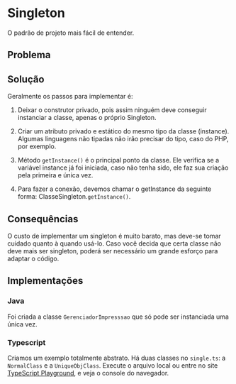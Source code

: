 # Singleton

O padrão de projeto mais fácil de entender.

## Problema

## Solução

Geralmente os passos para implementar é:

1. Deixar o construtor privado, pois assim ninguém deve conseguir instanciar a classe, apenas o próprio Singleton.

1. Criar um atributo privado e estático do mesmo tipo da classe (instance). Algumas linguagens não tipadas não irão precisar do tipo, caso do PHP, por exemplo.

1. Método `getInstance()` é o principal ponto da classe. Ele verifica se a variável instance já foi iniciada, caso não tenha sido, ele faz sua criação pela primeira e única vez.

1. Para fazer a conexão, devemos chamar o getInstance da seguinte forma: ClasseSingleton.`getInstance()`.

## Consequências

O custo de implementar um singleton é muito barato, mas deve-se tomar cuidado quanto à quando usá-lo. Caso você decida que certa classe não deve mais ser singleton, poderá ser necessário um grande esforço para adaptar o código.

## Implementações

### Java

Foi criada a classe `GerenciadorImpresssao` que só pode ser instanciada uma única vez.

### Typescript

Criamos um exemplo totalmente abstrato. Há duas classes no `single.ts`: a `NormalClass` e a `UniqueObjClass`. Execute o arquivo local ou entre no site [TypeScript Playground](https://www.typescriptlang.org/play/?ssl=1&ssc=1&pln=54&pc=40#code/PTAqE8AcFMGcGMBOBLSAXABABQDYENwBzRAewFcA7AEwC4MALNNSWGkAd04Do0o4lUafBUJcSiQsEj5wwAFByQGAHIB5UBgCqAZQCSygOIY9hgDIBRUKuVz4+WLBXiAtnhwBhe44DecjP4wKPGdoOlg0FBEMAF4MAHI4gG4-APgSCnDEMng0cQAKAEoMbwwAXwUAjFhoTGq0ZWDoPIowiOQRIt9KyrR6ZFguIJCYwOTK8vLbdPDAlzcAQRGKaHYnRFcPL0LkijmcecHGkYADedIKY+S0jMxd9bcAISWVtY3PPAdtuTuNh8Ph2LHB7QPCXBTXWAkHDQLg4EiEPJxH4LQKNOhxAA0s3u+3+0AKV2mUJhcIRSL2TyGoXiWOROD+VIJUwyxNh8Oae0W0VidKeAH54nSuTyKXEMOihRgAIQinEPOJMhQKJQ6fRGEwGCxWGx2D6OTQUZAARzI0FUACMAFbvBzFFL+SAoABueDQ0AwlGNpotlugOToBq9ZqtNtgYwCVNakUIIwSyXtGCUjuQLrdGAhEWyuUQVRIGGQmHgeAocUw5vd7XCxfgyFd0CoGHYBfogpegZNwetWwKcQTydT7ozWRy+U6ZQqATqVRqDRCzSj7UInQTPT6AypS3D-kmlUINV0N2rTQKAcNHZ9obt3QCyAAZhg8r1+lxPeerX7MNzAmQcDhl9fryfAZX29d8cmeVZ21Ars9S+ADx3gxAajIRAKAwICXzPaCPy3cdJmhTA0GQEJTyDC8vGSIiAS0LDO1DLhHRIXJeBgLg9zQA8qwoeBj0o4iYQ3WI4jwJIFAIjBnHSaBwFIt8YIcZJJOWcARiguivAY0hmL4Nj90PbjeLkJTpLxWNzVE5lIWhNkySo91IxpdD+LxJkIVZUlEWMlSHMxCSpPAFzCRZayPLsmJYi8jABVLfjwr85SxXRMKZXi6SFSCqySXZY4AEUyBIBtoEQV0MCoaAlMyYsqDIZwuGOAogA), e veja o console do navegador.
